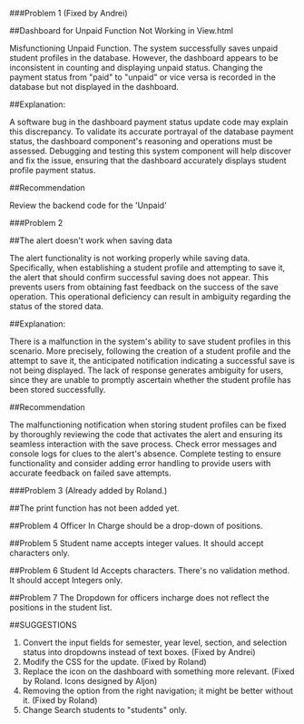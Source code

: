 ###Problem 1 (Fixed by Andrei)

##Dashboard for Unpaid Function Not Working in View.html 

Misfunctioning Unpaid Function. The system successfully saves unpaid student profiles in the database. However, the dashboard appears to be inconsistent in counting and displaying unpaid status. Changing the payment status from "paid" to "unpaid" or vice versa is recorded in the database but not displayed in the dashboard.

##Explanation:

A software bug in the dashboard payment status update code may explain this discrepancy. To validate its accurate portrayal of the database payment status, the dashboard component's reasoning and operations must be assessed. Debugging and testing this system component will help discover and fix the issue, ensuring that the dashboard accurately displays student profile payment status.

##Recommendation

Review the backend code for the 'Unpaid'

###Problem 2

##The alert doesn't work when saving data

The alert functionality is not working properly while saving data. Specifically, when establishing a student profile and attempting to save it, the alert that should confirm successful saving does not appear. This prevents users from obtaining fast feedback on the success of the save operation. This operational deficiency can result in ambiguity regarding the status of the stored data.

##Explanation:

There is a malfunction in the system's ability to save student profiles in this scenario. More precisely, following the creation of a student profile and the attempt to save it, the anticipated notification indicating a successful save is not being displayed. The lack of response generates ambiguity for users, since they are unable to promptly ascertain whether the student profile has been stored successfully.

##Recommendation

The malfunctioning notification when storing student profiles can be fixed by thoroughly reviewing the code that activates the alert and ensuring its seamless interaction with the save process. Check error messages and console logs for clues to the alert's absence. Complete testing to ensure functionality and consider adding error handling to provide users with accurate feedback on failed save attempts.

###Problem 3 (Already added by Roland.)

##The print function has not been added yet. 

##Problem 4
Officer In Charge should be a drop-down of positions.

##Problem 5
Student name accepts integer values. It should accept characters only.

##Problem 6
Student Id Accepts characters. There's no validation method. It should accept Integers only.

##Problem 7
The Dropdown for officers incharge does not reflect the positions in the student list.


##SUGGESTIONS

1. Convert the input fields for semester, year level, section, and selection status into dropdowns instead of text boxes. (Fixed by Andrei)
2. Modify the CSS for the update. (Fixed by Roland)
3. Replace the icon on the dashboard with something more relevant. (Fixed by Roland. Icons designed by Aljon)
4. Removing the option from the right navigation; it might be better without it. (Fixed by Roland)
5. Change Search students to "students" only.

